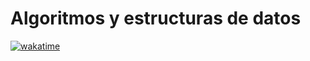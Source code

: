 # Algoritmos y estructuras de datos

[![wakatime](https://wakatime.com/badge/user/528eaf19-a64d-4627-8202-9455dddcf8c6/project/52231938-4a52-4c62-aecf-c914d8a68abe.svg)](https://wakatime.com/badge/user/528eaf19-a64d-4627-8202-9455dddcf8c6/project/52231938-4a52-4c62-aecf-c914d8a68abe)
